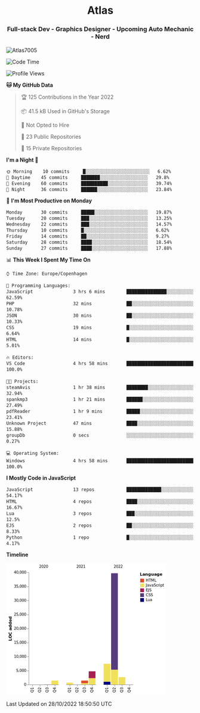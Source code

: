 <h1 align="center">Atlas</h1>
<h3 align="center">Full-stack Dev - Graphics Designer - Upcoming Auto Mechanic - Nerd</h3>

<p><img align="center" src="https://github-readme-stats.vercel.app/api/top-langs?username=Atlas7005&show_icons=true&locale=en&layout=compact" alt="Atlas7005" /></p>

<!--START_SECTION:waka-->
![Code Time](http://img.shields.io/badge/Code%20Time-716%20hrs%2049%20mins-blue)

![Profile Views](http://img.shields.io/badge/Profile%20Views-3-blue)

**🐱 My GitHub Data** 

> 🏆 125 Contributions in the Year 2022
 > 
> 📦 41.5 kB Used in GitHub's Storage 
 > 
> 🚫 Not Opted to Hire
 > 
> 📜 23 Public Repositories 
 > 
> 🔑 15 Private Repositories  
 > 
**I'm a Night 🦉** 

```text
🌞 Morning    10 commits     █░░░░░░░░░░░░░░░░░░░░░░░░   6.62% 
🌆 Daytime    45 commits     ███████░░░░░░░░░░░░░░░░░░   29.8% 
🌃 Evening    60 commits     ██████████░░░░░░░░░░░░░░░   39.74% 
🌙 Night      36 commits     ██████░░░░░░░░░░░░░░░░░░░   23.84%

```
📅 **I'm Most Productive on Monday** 

```text
Monday       30 commits     █████░░░░░░░░░░░░░░░░░░░░   19.87% 
Tuesday      20 commits     ███░░░░░░░░░░░░░░░░░░░░░░   13.25% 
Wednesday    22 commits     ███░░░░░░░░░░░░░░░░░░░░░░   14.57% 
Thursday     10 commits     █░░░░░░░░░░░░░░░░░░░░░░░░   6.62% 
Friday       14 commits     ██░░░░░░░░░░░░░░░░░░░░░░░   9.27% 
Saturday     28 commits     ████░░░░░░░░░░░░░░░░░░░░░   18.54% 
Sunday       27 commits     ████░░░░░░░░░░░░░░░░░░░░░   17.88%

```


📊 **This Week I Spent My Time On** 

```text
⌚︎ Time Zone: Europe/Copenhagen

💬 Programming Languages: 
JavaScript               3 hrs 6 mins        ███████████████░░░░░░░░░░   62.59% 
PHP                      32 mins             ██░░░░░░░░░░░░░░░░░░░░░░░   10.78% 
JSON                     30 mins             ██░░░░░░░░░░░░░░░░░░░░░░░   10.33% 
CSS                      19 mins             █░░░░░░░░░░░░░░░░░░░░░░░░   6.64% 
HTML                     14 mins             █░░░░░░░░░░░░░░░░░░░░░░░░   5.01%

🔥 Editors: 
VS Code                  4 hrs 58 mins       █████████████████████████   100.0%

🐱‍💻 Projects: 
steamAvis                1 hr 38 mins        ████████░░░░░░░░░░░░░░░░░   32.94% 
spankmp3                 1 hr 21 mins        ██████░░░░░░░░░░░░░░░░░░░   27.49% 
pdfReader                1 hr 9 mins         █████░░░░░░░░░░░░░░░░░░░░   23.41% 
Unknown Project          47 mins             ████░░░░░░░░░░░░░░░░░░░░░   15.88% 
groupDb                  0 secs              ░░░░░░░░░░░░░░░░░░░░░░░░░   0.27%

💻 Operating System: 
Windows                  4 hrs 58 mins       █████████████████████████   100.0%

```

**I Mostly Code in JavaScript** 

```text
JavaScript               13 repos            █████████████░░░░░░░░░░░░   54.17% 
HTML                     4 repos             ████░░░░░░░░░░░░░░░░░░░░░   16.67% 
Lua                      3 repos             ███░░░░░░░░░░░░░░░░░░░░░░   12.5% 
EJS                      2 repos             ██░░░░░░░░░░░░░░░░░░░░░░░   8.33% 
Python                   1 repo              █░░░░░░░░░░░░░░░░░░░░░░░░   4.17%

```


**Timeline**

![Chart not found](https://raw.githubusercontent.com/Atlas7005/Atlas7005/master/charts/bar_graph.png) 


 Last Updated on 28/10/2022 18:50:50 UTC
<!--END_SECTION:waka-->
